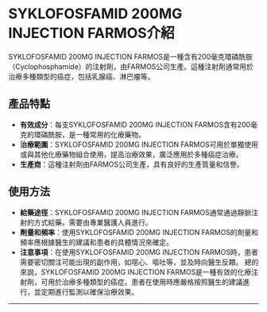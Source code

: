 # SYKLOFOSFAMID 200MG INJECTION FARMOS介紹
SYKLOFOSFAMID 200MG INJECTION FARMOS是一種含有200毫克環磷酰胺（Cyclophosphamide）的注射劑，由FARMOS公司生產。這種注射劑通常用於治療多種類型的癌症，包括乳腺癌、淋巴瘤等。
## 產品特點
- **有效成分**：每支SYKLOFOSFAMID 200MG INJECTION FARMOS含有200毫克的環磷酰胺，是一種常用的化療藥物。
- **治療範圍**：SYKLOFOSFAMID 200MG INJECTION FARMOS可用於單獨使用或與其他化療藥物組合使用，提高治療效果，廣泛應用於多種癌症治療。
- **生產商**：這種注射劑由FARMOS公司生產，具有良好的生產質量和信譽。
## 使用方法
- **給藥途徑**：SYKLOFOSFAMID 200MG INJECTION FARMOS通常通過靜脈注射的方式給藥，需要由專業醫護人員進行。
- **劑量和頻率**：使用SYKLOFOSFAMID 200MG INJECTION FARMOS的劑量和頻率應根據醫生的建議和患者的具體情況來確定。
- **注意事項**：在使用SYKLOFOSFAMID 200MG INJECTION FARMOS時，患者需要密切關注可能出現的副作用，如噁心、嘔吐等，並及時向醫生反饋。
總的來說，SYKLOFOSFAMID 200MG INJECTION FARMOS是一種有效的化療注射劑，可用於治療多種類型的癌症。患者在使用時應嚴格按照醫生的建議進行，並定期進行監測以確保治療效果。
---